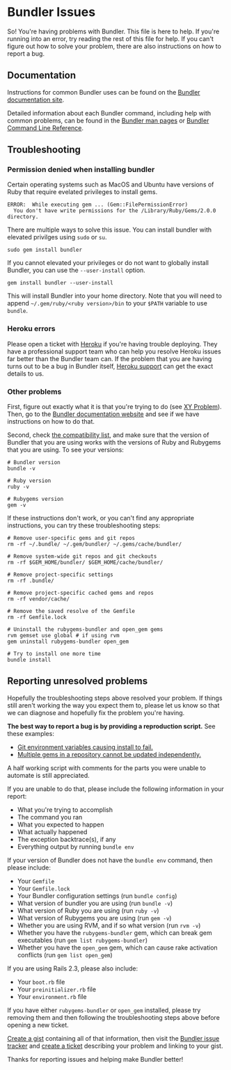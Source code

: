 # Bundler Issues

So! You're having problems with Bundler. This file is here to help. If you're running into an error, try reading the rest of this file for help. If you can't figure out how to solve your problem, there are also instructions on how to report a bug.

## Documentation

Instructions for common Bundler uses can be found on the [Bundler documentation site](http://bundler.io/).

Detailed information about each Bundler command, including help with common problems, can be found in the [Bundler man pages](http://bundler.io/man/bundle.1.html) or [Bundler Command Line Reference](http://bundler.io/v1.11/commands.html).

## Troubleshooting

### Permission denied when installing bundler

Certain operating systems such as MacOS and Ubuntu have versions of Ruby that require evelated privileges to install gems.

    ERROR:  While executing gem ... (Gem::FilePermissionError)
      You don't have write permissions for the /Library/Ruby/Gems/2.0.0 directory.

There are multiple ways to solve this issue. You can install bundler with elevated privilges using `sudo` or `su`.

    sudo gem install bundler

If you cannot elevated your privileges or do not want to globally install Bundler, you can use the `--user-install` option.

    gem install bundler --user-install

This will install Bundler into your home directory. Note that you will need to append `~/.gem/ruby/<ruby version>/bin` to your `$PATH` variable to use `bundle`.

### Heroku errors

Please open a ticket with [Heroku](https://www.heroku.com) if you're having trouble deploying. They have a professional support team who can help you resolve Heroku issues far better than the Bundler team can. If the problem that you are having turns out to be a bug in Bundler itself, [Heroku support](https://www.heroku.com/support) can get the exact details to us.

### Other problems

First, figure out exactly what it is that you're trying to do (see [XY Problem](http://xyproblem.info/)). Then, go to the [Bundler documentation website](http://bundler.io) and see if we have instructions on how to do that.

Second, check [the compatibility
list](http://bundler.io/compatibility.html), and make sure that the version of Bundler that you are
using works with the versions of Ruby and Rubygems that you are using. To see your versions:

    # Bundler version
    bundle -v

    # Ruby version
    ruby -v

    # Rubygems version
    gem -v

If these instructions don't work, or you can't find any appropriate instructions, you can try these troubleshooting steps:

    # Remove user-specific gems and git repos
    rm -rf ~/.bundle/ ~/.gem/bundler/ ~/.gems/cache/bundler/

    # Remove system-wide git repos and git checkouts
    rm -rf $GEM_HOME/bundler/ $GEM_HOME/cache/bundler/

    # Remove project-specific settings
    rm -rf .bundle/

    # Remove project-specific cached gems and repos
    rm -rf vendor/cache/

    # Remove the saved resolve of the Gemfile
    rm -rf Gemfile.lock

    # Uninstall the rubygems-bundler and open_gem gems
    rvm gemset use global # if using rvm
    gem uninstall rubygems-bundler open_gem

    # Try to install one more time
    bundle install

## Reporting unresolved problems

Hopefully the troubleshooting steps above resolved your problem. If things still aren't working the way you expect them to, please let us know so that we can diagnose and hopefully fix the problem you're having.

**The best way to report a bug is by providing a reproduction script.** See these examples:

* [Git environment variables causing install to fail.](https://gist.github.com/xaviershay/6207550)
* [Multiple gems in a repository cannot be updated independently.](https://gist.github.com/xaviershay/6295889)

A half working script with comments for the parts you were unable to automate is still appreciated.

If you are unable to do that, please include the following information in your report:

 - What you're trying to accomplish
 - The command you ran
 - What you expected to happen
 - What actually happened
 - The exception backtrace(s), if any
 - Everything output by running `bundle env`

If your version of Bundler does not have the `bundle env` command, then please include:

 - Your `Gemfile`
 - Your `Gemfile.lock`
 - Your Bundler configuration settings (run `bundle config`)
 - What version of bundler you are using (run `bundle -v`)
 - What version of Ruby you are using (run `ruby -v`)
 - What version of Rubygems you are using (run `gem -v`)
 - Whether you are using RVM, and if so what version (run `rvm -v`)
 - Whether you have the `rubygems-bundler` gem, which can break gem executables (run `gem list rubygems-bundler`)
 - Whether you have the `open_gem` gem, which can cause rake activation conflicts (run `gem list open_gem`)

If you are using Rails 2.3, please also include:

  - Your `boot.rb` file
  - Your `preinitializer.rb` file
  - Your `environment.rb` file

If you have either `rubygems-bundler` or `open_gem` installed, please try removing them and then following the troubleshooting steps above before opening a new ticket.

[Create a gist](https://gist.github.com) containing all of that information, then visit the [Bundler issue tracker](https://github.com/bundler/bundler/issues) and [create a ticket](https://github.com/bundler/bundler/issues/new) describing your problem and linking to your gist.

Thanks for reporting issues and helping make Bundler better!
